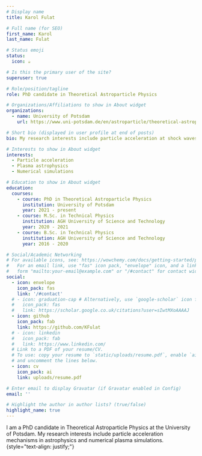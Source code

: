```yaml
---
# Display name
title: Karol Fulat

# Full name (for SEO)
first_name: Karol
last_name: Fulat

# Status emoji
status:
  icon: ☕️

# Is this the primary user of the site?
superuser: true

# Role/position/tagline
role: PhD candidate in Theoretical Astroparticle Physics

# Organizations/Affiliations to show in About widget
organizations:
  - name: University of Potsdam
    url: https://www.uni-potsdam.de/en/astroparticle/theoretical-astroparticle-physics/group-members

# Short bio (displayed in user profile at end of posts)
bio: My research interests include particle acceleration at shock waves.

# Interests to show in About widget
interests:
  - Particle acceleration
  - Plasma astrophysics
  - Numerical simulations

# Education to show in About widget
education:
  courses:
    - course: PhD in Theoretical Astroparticle Physics
      institution: University of Potsdam
      year: 2021 - present
    - course: M.Sc. in Technical Physics
      institution: AGH University of Science and Technology
      year: 2020 - 2021
    - course: B.Sc. in Technical Physics
      institution: AGH University of Science and Technology
      year: 2016 - 2020

# Social/Academic Networking
# For available icons, see: https://wowchemy.com/docs/getting-started/page-builder/#icons
#   For an email link, use "fas" icon pack, "envelope" icon, and a link in the
#   form "mailto:your-email@example.com" or "/#contact" for contact widget.
social:
  - icon: envelope
    icon_pack: fas
    link: '/#contact'
  # - icon: graduation-cap # Alternatively, use `google-scholar` icon from `ai` icon pack
  #   icon_pack: fas
  #   link: https://scholar.google.co.uk/citations?user=sIwtMXoAAAAJ
  - icon: github
    icon_pack: fab
    link: https://github.com/KFulat
  # - icon: linkedin
  #   icon_pack: fab
  #   link: https://www.linkedin.com/
  # Link to a PDF of your resume/CV.
  # To use: copy your resume to `static/uploads/resume.pdf`, enable `ai` icons in `params.yaml`,
  # and uncomment the lines below.
  - icon: cv
    icon_pack: ai
    link: uploads/resume.pdf

# Enter email to display Gravatar (if Gravatar enabled in Config)
email: ''

# Highlight the author in author lists? (true/false)
highlight_name: true
---
```


I am a PhD candidate in Theoretical Astroparticle Physics at the University of Potsdam. My research interests include particle acceleration mechanisms in astrophysics and numerical plasma simulations.
{style="text-align: justify;"}
